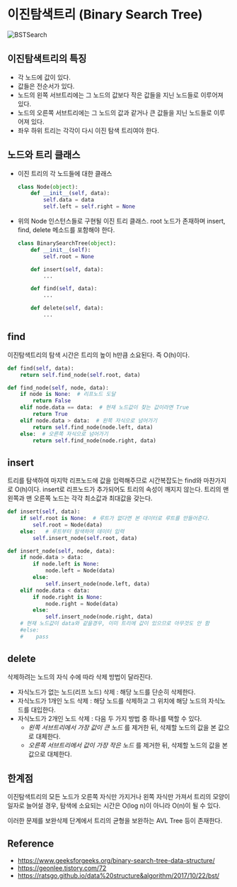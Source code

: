 # 이진탐색트리 (Binary Search Tree)

![BSTSearch](https://github.com/dhkdn9192/data_engineer_career/blob/master/cs/ds_algorithm/img/BSTSearch.png)


## 이진탐색트리의 특징
- 각 노드에 값이 있다.
- 값들은 전순서가 있다.
- 노드의 왼쪽 서브트리에는 그 노드의 값보다 작은 값들을 지닌 노드들로 이루어져 있다.
- 노드의 오른쪽 서브트리에는 그 노드의 값과 같거나 큰 값들을 지닌 노드들로 이루어져 있다.
- 좌우 하위 트리는 각각이 다시 이진 탐색 트리여야 한다.


## 노드와 트리 클래스

- 이진 트리의 각 노드들에 대한 클래스
    ```Python
    class Node(object):
        def __init__(self, data):
            self.data = data
            self.left = self.right = None
    ```

- 위의 Node 인스턴스들로 구현될 이진 트리 클래스. root 노드가 존재하며 insert, find, delete 메소드를 포함해야 한다.
    ```Python
    class BinarySearchTree(object):
        def __init__(self):
            self.root = None

        def insert(self, data):
            ...

        def find(self, data):
            ...

        def delete(self, data):
            ...
    ```


## find
이진탐색트리의 탐색 시간은 트리의 높이 h만큼 소요된다. 즉 O(h)이다.
```Python
def find(self, data):
    return self.find_node(self.root, data)

def find_node(self, node, data):
    if node is None:  # 리프노드 도달
        return False
    elif node.data == data:  # 현재 노드값이 찾는 값이라면 True
        return True
    elif node.data > data:  # 왼쪽 자식으로 넘어가기
        return self.find_node(node.left, data)
    else:  # 오른쪽 자식으로 넘어가기
        return self.find_node(node.right, data)
```


## insert
트리를 탐색하여 마지막 리프노드에 값을 입력해주므로 시간복잡도는 find와 마찬가지로 O(h)이다.
insert로 리프노드가 추가되어도 트리의 속성이 깨지지 않는다.
트리의 맨 왼쪽과 맨 오른쪽 노드는 각각 최소값과 최대값을 갖는다.
```Python
def insert(self, data):
    if self.root is None:  # 루트가 없다면 본 데이터로 루트를 만들어준다.
        self.root = Node(data)
    else:   # 루트부터 탐색하여 데이터 입력
        self.insert_node(self.root, data)

def insert_node(self, node, data):            
    if node.data > data:
        if node.left is None:
            node.left = Node(data)
        else:
            self.insert_node(node.left, data)
    elif node.data < data:
        if node.right is None:
            node.right = Node(data)
        else:
            self.insert_node(node.right, data)
    # 현재 노드값이 data와 같을경우, 이미 트리에 값이 있으므로 아무것도 안 함
    #else:
    #    pass

```


## delete
삭제하려는 노드의 자식 수에 따라 삭제 방법이 달라진다.
- 자식노드가 없는 노드(리프 노드) 삭제 : 해당 노드를 단순히 삭제한다.
- 자식노드가 1개인 노드 삭제 : 해당 노드를 삭제하고 그 위치에 해당 노드의 자식노드를 대입한다.
- 자식노드가 2개인 노드 삭제 : 다음 두 가지 방법 중 하나를 택할 수 있다.
    - *왼쪽 서브트리에서 가장 값이 큰 노드* 를 제거한 뒤, 삭제할 노드의 값을 본 값으로 대체한다.
    - *오른쪽 서브트리에서 값이 가장 작은 노드* 를 제거한 뒤, 삭제할 노드의 값을 본 값으로 대체한다.
    
    
    
## 한계점
이진탐색트리의 모든 노드가 오른쪽 자식만 가지거나 왼쪽 자식만 가져서 트리의 모양이 일자로 늘어설 경우,
탐색에 소요되는 시간은 O(log n)이 아니라 O(n)이 될 수 있다.

이러한 문제를 보완삭제 단계에서 트리의 균형을 보완하는 AVL Tree 등이 존재한다.



## Reference
- https://www.geeksforgeeks.org/binary-search-tree-data-structure/
- https://geonlee.tistory.com/72
- https://ratsgo.github.io/data%20structure&algorithm/2017/10/22/bst/
